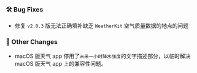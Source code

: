 ### 🛠️ Bug Fixes
  * 修复 `v2.0.3` 版无法正确填补缺乏 `WeatherKit` 空气质量数据的地点的问题

### 🔄 Other Changes
  * macOS 版天气 app 停用了`未来一小时降水强度`的文字描述部分，以临时解决 macOS 版天气 app 上的兼容性问题。
